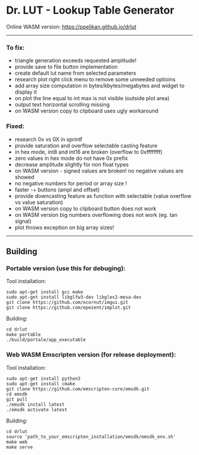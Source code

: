 # Dr. LUT - Lookup Table Generator

Online WASM version:
https://ppelikan.github.io/drlut

---

### To fix:
* triangle generation exceeds requested amplitude!
* provide save to file button implementation
* create default lut name from selected parameters
* research plot right click menu to remove some unneeded optioins
* add array size computation in bytes/kbytes/megabytes and widget to display it
* on plot the line equal to int max is not visible (outside plot area)
* output text horizontal scrolling missing
* on WASM version copy to clipboard uses ugly workaround

### Fixed:
* research 0x vs 0X in sprintf
* provide saturation and overflow selectable casting feature
* in hex mode, int8 and int16 are broken (overflow to 0xffffffff)
* zero values in hex mode do not have 0x prefix
* decrease amplitude slightly for non float types
* on WASM version - signed values are broken! no negative values are showed
* no negative numbers for period or array size !
* faster -+ buttons (ampl and offset)
* provide downcasting feature as function with selectable (value overflow vs value saturation)
* on WASM version copy to clipboard button does not work
* on WASM version big numbers overflowing does not work (eg. tan signal)
* plot throws exception on big array sizes!

---

## Building

### Portable version (use this for debuging):

Tool installation:
```
sudo apt-get install gcc make
sudo apt-get install libglfw3-dev libgles2-mesa-dev
git clone https://github.com/ocornut/imgui.git
git clone https://github.com/epezent/implot.git
```

Building:
```
cd drlut
make portable
./build/portale/app_executable
```

### Web WASM Emscripten version (for release deployment):

Tool installation:
```
sudo apt-get install python3
sudo apt-get install cmake
git clone https://github.com/emscripten-core/emsdk.git
cd emsdk
git pull
./emsdk install latest
./emsdk activate latest
```

Building:
```
cd drlut
source 'path_to_your_emscripten_installation/emsdk/emsdk_env.sh'
make web
make serve
```
